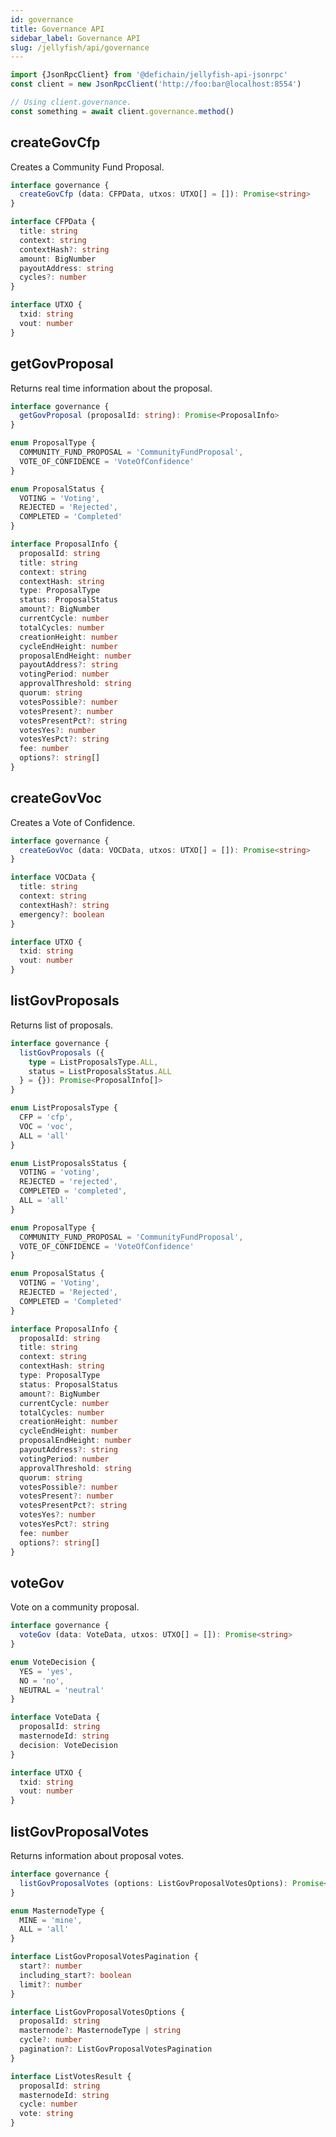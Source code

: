 ```yaml
---
id: governance
title: Governance API
sidebar_label: Governance API
slug: /jellyfish/api/governance
---
```


```js
import {JsonRpcClient} from '@defichain/jellyfish-api-jsonrpc'
const client = new JsonRpcClient('http://foo:bar@localhost:8554')

// Using client.governance.
const something = await client.governance.method()
```

## createGovCfp

Creates a Community Fund Proposal.

```ts title="client.governance.createGovCfp()"
interface governance {
  createGovCfp (data: CFPData, utxos: UTXO[] = []): Promise<string>
}

interface CFPData {
  title: string
  context: string
  contextHash?: string
  amount: BigNumber
  payoutAddress: string
  cycles?: number
}

interface UTXO {
  txid: string
  vout: number
}
```

## getGovProposal

Returns real time information about the proposal.

```ts title="client.governance.getGovProposal()"
interface governance {
  getGovProposal (proposalId: string): Promise<ProposalInfo>
}

enum ProposalType {
  COMMUNITY_FUND_PROPOSAL = 'CommunityFundProposal',
  VOTE_OF_CONFIDENCE = 'VoteOfConfidence'
}

enum ProposalStatus {
  VOTING = 'Voting',
  REJECTED = 'Rejected',
  COMPLETED = 'Completed'
}

interface ProposalInfo {
  proposalId: string
  title: string
  context: string
  contextHash: string
  type: ProposalType
  status: ProposalStatus
  amount?: BigNumber
  currentCycle: number
  totalCycles: number
  creationHeight: number
  cycleEndHeight: number
  proposalEndHeight: number
  payoutAddress?: string
  votingPeriod: number
  approvalThreshold: string
  quorum: string
  votesPossible?: number
  votesPresent?: number
  votesPresentPct?: string
  votesYes?: number
  votesYesPct?: string
  fee: number
  options?: string[]
}
 ```

## createGovVoc

Creates a Vote of Confidence.

```ts title="client.governance.createGovVoc()"
interface governance {
  createGovVoc (data: VOCData, utxos: UTXO[] = []): Promise<string>
}

interface VOCData {
  title: string
  context: string
  contextHash?: string
  emergency?: boolean
}

interface UTXO {
  txid: string
  vout: number
}
```

## listGovProposals

Returns list of proposals.

```ts title="client.governance.listGovProposals()"
interface governance {
  listGovProposals ({
    type = ListProposalsType.ALL,
    status = ListProposalsStatus.ALL
  } = {}): Promise<ProposalInfo[]>
}

enum ListProposalsType {
  CFP = 'cfp',
  VOC = 'voc',
  ALL = 'all'
}

enum ListProposalsStatus {
  VOTING = 'voting',
  REJECTED = 'rejected',
  COMPLETED = 'completed',
  ALL = 'all'
}

enum ProposalType {
  COMMUNITY_FUND_PROPOSAL = 'CommunityFundProposal',
  VOTE_OF_CONFIDENCE = 'VoteOfConfidence'
}

enum ProposalStatus {
  VOTING = 'Voting',
  REJECTED = 'Rejected',
  COMPLETED = 'Completed'
}

interface ProposalInfo {
  proposalId: string
  title: string
  context: string
  contextHash: string
  type: ProposalType
  status: ProposalStatus
  amount?: BigNumber
  currentCycle: number
  totalCycles: number
  creationHeight: number
  cycleEndHeight: number
  proposalEndHeight: number
  payoutAddress?: string
  votingPeriod: number
  approvalThreshold: string
  quorum: string
  votesPossible?: number
  votesPresent?: number
  votesPresentPct?: string
  votesYes?: number
  votesYesPct?: string
  fee: number
  options?: string[]
}
```

## voteGov

Vote on a community proposal.

```ts title="client.governance.voteGov()"
interface governance {
  voteGov (data: VoteData, utxos: UTXO[] = []): Promise<string>
}

enum VoteDecision {
  YES = 'yes',
  NO = 'no',
  NEUTRAL = 'neutral'
}

interface VoteData {
  proposalId: string
  masternodeId: string
  decision: VoteDecision
}

interface UTXO {
  txid: string
  vout: number
}
```

## listGovProposalVotes

Returns information about proposal votes.

```ts title="client.governance.listGovProposalVotes()"
interface governance {
  listGovProposalVotes (options: ListGovProposalVotesOptions): Promise<ListVotesResult[]>
}

enum MasternodeType {
  MINE = 'mine',
  ALL = 'all'
}

interface ListGovProposalVotesPagination {
  start?: number
  including_start?: boolean
  limit?: number
}

interface ListGovProposalVotesOptions {
  proposalId: string
  masternode?: MasternodeType | string
  cycle?: number
  pagination?: ListGovProposalVotesPagination
}

interface ListVotesResult {
  proposalId: string
  masternodeId: string
  cycle: number
  vote: string
}
```
